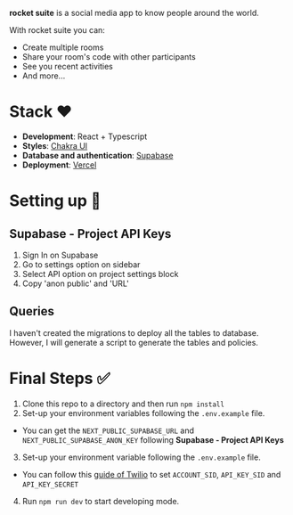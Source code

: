 **rocket suite** is a social media app to know people around the world.

With rocket suite you can:

- Create multiple rooms
- Share your room's code with other participants
- See you recent activities
- And more...

# Stack ❤️

- **Development**: React + Typescript
- **Styles**: [Chakra UI](https://chakra-ui.com/guides/first-steps)
- **Database and authentication**: [Supabase](https://supabase.com/)
- **Deployment**: [Vercel](https://vercel.com)

# Setting up 🔑

## Supabase - Project API Keys

1. Sign In on Supabase
2. Go to settings option on sidebar
3. Select API option on project settings block
4. Copy 'anon public' and 'URL'

## Queries

I haven't created the migrations to deploy all the tables to database. However, I will generate a script to generate the tables and policies.

# Final Steps ✅

1. Clone this repo to a directory and then run `npm install`
2. Set-up your environment variables following the `.env.example` file.

- You can get the `NEXT_PUBLIC_SUPABASE_URL` and `NEXT_PUBLIC_SUPABASE_ANON_KEY` following **Supabase - Project API Keys**

3. Set-up your environment variable following the `.env.example` file.

- You can follow this [guide of Twilio](https://www.twilio.com/docs/glossary/what-is-an-api-key) to set
  `ACCOUNT_SID`, `API_KEY_SID` and `API_KEY_SECRET`

4. Run `npm run dev` to start developing mode.
